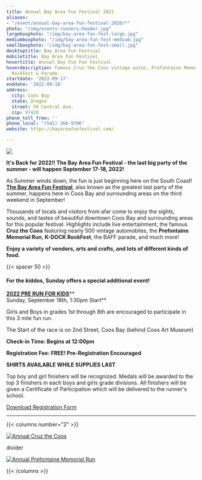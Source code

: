 ```yaml
---
title: Annual Bay Area Fun Festival 2022
aliases:
- "/event/annual-bay-area-fun-festival-2020/*"
photo: "/img/events-runners-header.jpg"
largeboxphoto: "/img/bay-area-fun-fest-large.jpg"
mediumboxphoto: "/img/bay-area-fun-fest-medium.jpg"
smallboxphoto: "/img/bay-area-fun-fest-small.jpg"
desktoptitle: Bay Area Fun Festival
mobiletitle: Bay Area Fun Festival
hovertitle: Annual Bay Fun Fun Festival
hoverdescription: Famous Cruz the Coos vintage autos, Prefontaine Memorial Run, K-DOCK
  RockFest & Parade.
startdate: '2022-09-17'
enddate: '2022-09-18'
address:
  city: Coos Bay
  state: Oregon
  street: 50 Central Ave.
  zip: 97420
phone_toll_free: ''
phone_local: "(541) 266-9706"
website: https://bayareafunfestival.com/

---
```

![](/img/baff-backgrounder.jpeg)

**It's Back for 2022!! The Bay Area Fun Festival - the last big party of the summer - will happen September 17-18, 2022!**

As Summer winds down, the fun is just beginning here on the South Coast! [**The Bay Area Fun Festival**](https://bayareafunfestival.com/), also known as the greatest last party of the summer, happens here in Coos Bay and surrounding areas on the third weekend in September!

Thousands of locals and visitors from afar come to enjoy the sights, sounds, and tastes of beautiful downtown Coos Bay and surrounding areas for this popular festival. Highlights include live entertainment, the famous **Cruz the Coos** featuring nearly 500 vintage automobiles, the **Prefontaine Memorial Run**, **K-DOCK RockFest**, the BAFF parade, and much more!

**Enjoy a variety of vendors, arts and crafts, and lots of different kinds of food.**

{{< spacer 50 >}}

#### For the kiddos, Sunday offers a special additional event!

[**2022 PRE RUN FOR KIDS**](https://www.great-futures.org/pre-for-kids)**  
Sunday, September 18th, 1:30pm Start**

Girls and Boys in grades 1st through 8th are encouraged to participate in this 3 mile fun run. 

The Start of the race is on 2nd Street, Coos Bay (behind Coos Art Museum)

**Check-in Time: Begins at 12:00pm**

**Registration Fee: FREE! Pre-Registration Encouraged**

**SHIRTS AVAILABLE WHILE SUPPLIES LAST**

Top boy and girl finishers will be recognized. Medals will be awarded to the top 3 finishers in each boys and girls grade divisions. All finishers will be given a Certificate of Participation which will be delivered to the runner's school.

[Download Registration Form](https://www.great-futures.org/_files/ugd/30afe1_e54aaa1432e447cb868e3a49eaabb820.pdf)

***

{{< columns number="2" >}}

[![Annual Cruz the Coos](/img/cruz-the-coos-column.jpg)](/event/annual-cruz-the-coos/)

divider

[![Annual Prefontaine Memorial Run](/img/prefontaine-run-column.jpg)](/event/annual-prefontaine-memorial-run/)

{{< /columns >}}